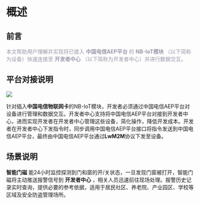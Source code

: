 # 概述
## **前言**

<font color=#999AAA >本文帮助用户理解并实现将已接入 **中国电信AEP平台** 的 __NB-IoT模块__ （以下简称为设备）快速连接至 __开发者中心__ （以下简称为开发者中心）并进行数据交互。</font>




## **平台对接说明**

<a data-fancybox title="img" href="/deviceDevelop/nb/speediness_ctwing/resource/picture-1.png"><img src="/deviceDevelop/nb/speediness_ctwing/resource/picture-1.png"></a>

针对插入**中国电信物联网卡**的NB-IoT模块，开发者必须通过中国电信AEP平台对设备进行管理和数据交互。开发者中心支持将中国电信AEP平台对接到开发者中心，进而实现开发者在开发者中心管理这些设备，简化操作，降低开发成本。开发者在开发者中心下发指令时，同步调用中国电信AEP平台接口将指令发送到中国电信AEP平台，最终由中国电信AEP平台通过**LwM2M**协议下发至设备。

## **场景说明**

__智能门磁__ 能24小时监控探测到门和窗的开/关状态，一旦发现门窗被打开，智能门磁将主动推送报警信号到 __开发者中心__ ，相关人员迅速前往现场处理。报警历史记录实时查询，提供必要的参考依据，适用于居民社区、养老院、产业园区、学校等区域及安全防盗管理场所。
